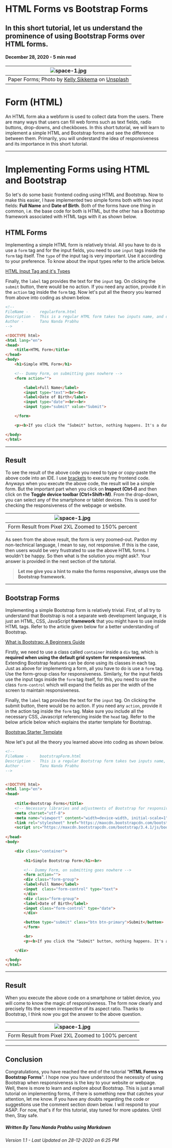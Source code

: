 # HTML Forms vs Bootstrap Forms

## In this short tutorial, let us understand the prominence of using Bootstrap Forms over HTML forms.

#### December 28, 2020 - 5 min read

| ![space-1.jpg](https://cdn-images-1.medium.com/max/1200/1*E-svoB_neNygg1SSrj_Kvg.jpeg) | 
|:--:| 
| Paper Forms; Photo by [Kelly Sikkema](https://unsplash.com/@kellysikkema?utm_source=unsplash&utm_medium=referral&utm_content=creditCopyText) on [Unsplash](https://unsplash.com/s/photos/forms?utm_source=unsplash&utm_medium=referral&utm_content=creditCopyText) |


# Form (HTML)

An HTML form aka a webform is used to collect data from the users. There are many ways that users can fill web forms such as text fields, radio buttons, drop-downs, and checkboxes. In this short tutorial, we will learn to implement a simple HTML and Bootstrap forms and see the difference between them. Primarily, you will understand the idea of responsiveness and its importance in this short tutorial.

---

# Implementing Forms using HTML and Bootstrap
So let's do some basic frontend coding using HTML and Bootstrap. Now to make this easier, I have implemented two simple forms both with two input fields: **Full Name** and **Date of Birth**. Both of the forms have one thing in common, i.e. the base code for both is HTML, but the other has a Bootstrap framework associated with HTML tags with it as shown below.

## HTML Forms

Implementing a simple HTML form is relatively trivial. All you have to do is use a `form` tag and for the input fields, you need to use `input` tags inside the `form` tag itself. The `type` of the input tag is very important. Use it according to your preference. To know about the input types refer to the article below.

[HTML Input Tag and it's Types](https://www.w3schools.com/tags/tag_input.asp)

Finally, the `label` tag provides the text for the `input` tag. On clicking the `submit` button, there would be no action. If you need any action, provide it in the `action` tag inside the `form` tag. Now let's put all the theory you learned from above into coding as shown below.

```HTML
<!-- 
FileName -     regularForm.html
Description -  This is a regular HTML form takes two inputs name, and dob. No CSS or Bootstrap was used for styling
Author -       Tanu Nanda Prabhu
-->

<!DOCTYPE html>
<html lang="en"> 
<head>
    <title>HTML Form</title>
</head>
<body>
    <h1>Simple HTML Form</h1>

    <!-- Dummy Form, on submitting goes nowhere -->
    <form action="">

        <label>Full Name</label>
        <input type="text"><br><br>
        <label>Date of Birth</label>
        <input type="date"><br><br>
        <input type="submit" value="Submit">

    </form> 

    <p><b>If you click the "Submit" button, nothing happens. It's a dummy form</b></p>

</body>
</html>
```


---

## Result 
To see the result of the above code you need to type or copy-paste the above code into an IDE. I use [brackets](http://brackets.io/) to execute my frontend code. Anyways when you execute the above code, the result will be a simple form. But the important part when you click on **Inspect (Ctrl-I)** and then click on the **Toggle device toolbar (Ctrl+Shift+M)**.  From the drop-down, you can select any of the smartphone or tablet devices. This is used for checking the responsiveness of the webpage or website.



| ![space-1.jpg](https://cdn-images-1.medium.com/max/1200/1*4k5nafW0FIPUsIN0t4dDHw.png) | 
|:--:| 
| Form Result from Pixel 2XL Zoomed to 150% percent|


As seen from the above result, the form is very zoomed-out. Pardon my non-technical language, I mean to say, not responsive. If this is the case, then users would be very frustrated to use the above HTML forms. I wouldn't be happy. So then what is the solution you might ask?. Your answer is provided in the next section of the tutorial.

> **Let me give you a hint to make the forms responsive, always use the Bootstrap framework.**

---

## Bootstrap Forms
Implementing a simple Bootstrap form is relatively trivial. First, of all try to understand that Bootstrap is not a separate web development language, it is just an HTML, CSS, JavaScript **framework** that you might have to use inside HTML tags. Refer to the article given below for a better understanding of Bootstrap.

[What is Bootstrap: A Beginners Guide](https://careerfoundry.com/en/blog/web-development/what-is-bootstrap-a-beginners-guide/)

Firstly, we need to use a class called `container` inside a `div` tag, which is **required when using the default grid system for responsiveness**. Extending Bootstrap features can be done using its classes in each tag. Just as above for implementing a form, all you have to do is use a `form` tag. Use the form-group class for responsiveness. Similarly, for the input fields use the input tags inside the `form` tag itself, for this, you need to use the class `form-control` which will expand the fields as per the width of the screen to maintain responsiveness. 

Finally, the `label` tag provides the text for the `input` tag. On clicking the submit button, there would be no action. If you need any `action`, provide it in the action tag inside the `form` tag. Make sure you include all the necessary CSS, Javascript referencing inside the `head` tag. Refer to the below article below which explains the starter template for Bootstrap.

[Bootstrap Starter Template](https://getbootstrap.com/docs/4.3/getting-started/introduction/)

Now let's put all the theory you learned above into coding as shown below.

```HTML
<!-- 
FileName -     bootstrapForm.html
Description -  This is a regular Bootstrap form takes two inputs name, and dob. Bootstrap was used for responsiveness
Author -       Tanu Nanda Prabhu
-->


<!DOCTYPE html>
<html lang="en">
<head>
    
    <title>Bootstrap Forms</title>
    <!-- Necessary libraries and adjustments of Bootstrap for responsiveness -->
    <meta charset="utf-8">
    <meta name="viewport" content="width=device-width, initial-scale=1">
    <link rel="stylesheet" href="https://maxcdn.bootstrapcdn.com/bootstrap/3.4.1/css/bootstrap.min.css">
    <script src="https://maxcdn.bootstrapcdn.com/bootstrap/3.4.1/js/bootstrap.min.js"></script>
    
</head>
<body>

    <div class="container">
        
        <h1>Simple Bootstrap Form</h1><br>

        <!-- Dummy Form, on submitting goes nowhere -->
        <form action="">
        <div class="form-group">
        <label>Full Name</label>
        <input  class="form-control" type="text">
        </div>
        <div class="form-group">
        <label>Date of Birth</label>
        <input class="form-control" type="date">
        </div>

        <button type="submit" class="btn btn-primary">Submit</button>
        </form>

        <br>
        <p><b>If you click the "Submit" button, nothing happens. It's a dummy form</b></p>

    </div>

</body>
</html>

```

---

## Result
When you execute the above code on a smartphone or tablet device, you will come to know the magic of responsiveness. The form now clearly and precisely fits the screen irrespective of its aspect ratio. Thanks to Bootstrap, I think now you got the answer to the above question.


| ![space-1.jpg](https://cdn-images-1.medium.com/max/1200/1*kr8LTzF6nBMAWA87GpAKFw.png) | 
|:--:| 
| Form Result from Pixel 2XL Zoomed to 100% percent|

---

## Conclusion
Congratulations, you have reached the end of the tutorial "**HTML Forms vs Bootstrap Forms**". I hope now you have understood the necessity of using Bootstrap when responsiveness is the key to your website or webpage. Well, there is more to learn and explore about Bootstrap. This is just a small tutorial on implementing forms, if there is something new that catches your attention, let me know. If you have any doubts regarding the code or suggestions use the comment section down below. I will respond to your ASAP. For now, that's if for this tutorial, stay tuned for more updates. Until then, Stay safe.


##### Written By Tanu Nanda Prabhu using Markdown

###### Version 1.1 - Last Updated on 28-12-2020 on 6:25 PM



